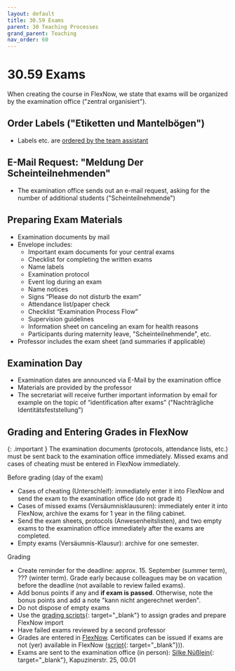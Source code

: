 ```yaml
---
layout: default
title: 30.59 Exams
parent: 30 Teaching Processes
grand_parent: Teaching
nav_order: 60
---
```


# 30.59 Exams

When creating the course in FlexNow, we state that exams will be organized by the examination office ("zentral organisiert").

## Order Labels ("Etiketten und Mantelbögen")

- Labels etc. are [ordered by the team assistant](../../10-lab/10_processes/10.52.orders.html#examination-documents)

## E-Mail Request: "Meldung Der Scheinteilnehmenden"

- The examination office sends out an e-mail request, asking for the number of additional students ("Scheinteilnehmende") 

## Preparing Exam Materials

- Examination documents by mail
- Envelope includes:
  - Important exam documents for your central exams
  - Checklist for completing the written exams
  - Name labels
  - Examination protocol
  - Event log during an exam
  - Name notices
  - Signs “Please do not disturb the exam”
  - Attendance list/paper check
  - Checklist “Examination Process Flow”
  - Supervision guidelines
  - Information sheet on canceling an exam for health reasons
  - Participants during maternity leave, "Scheinteilnehmende", etc.
- Professor includes the exam sheet (and summaries if applicable)

## Examination Day

- Examination dates are announced via E-Mail by the examination office
- Materials are provided by the professor
- The secretariat will receive further important information by email for example on the topic of “identification after exams” ("Nachträgliche Identitätsfeststellung")

## Grading and Entering Grades in FlexNow

{: .important }
The examination documents (protocols, attendance lists, etc.) must be sent back to the examination office immediately. Missed exams and cases of cheating must be entered in FlexNow immediately.

Before grading (day of the exam)

- Cases of cheating (Unterschleif): immediately enter it into FlexNow and send the exam to the examination office (do not grade it)
- Cases of missed exams (Versäumnisklausuren): immediately enter it into FlexNow, archive the exams for 1 year in the filing cabinet.
- Send the exam sheets, protocols (Anwesenheitslisten), and two empty exams to the examination office immediately after the exams are completed.
- Empty exams (Versäumnis-Klausur): archive for one semester.

Grading

- Create reminder for the deadline: approx. 15. September (summer term), ??? (winter term). Grade early because colleagues may be on vacation before the deadline (not available to review failed exams).
- Add bonus points if any and **if exam is passed**. Otherwise, note the bonus points and add a note "kann nicht angerechnet werden".
- Do not dispose of empty exams
- Use the [grading scripts](https://github.com/digital-work-lab/handbook/tree/main/src/grading){: target="_blank"} to assign grades and prepare FlexNow import
- Have failed exams reviewed by a second professor
- Grades are entered in [FlexNow](30.15.flexnow.html#entering-grades). Certificates can be issued if exams are not (yer) available in FlexNow ([script](https://github.com/digital-work-lab/handbook/tree/main/src/scheine){: target="_blank"})).
- Exams are sent to the examination office (in person): [Silke Nüßlein](https://univis.uni-bamberg.de/prg?search=persons&show=info&department=322130&fullname=Silke+Nue%C3%9Flein){: target="_blank"}, Kapuzinerstr. 25, 00.01
